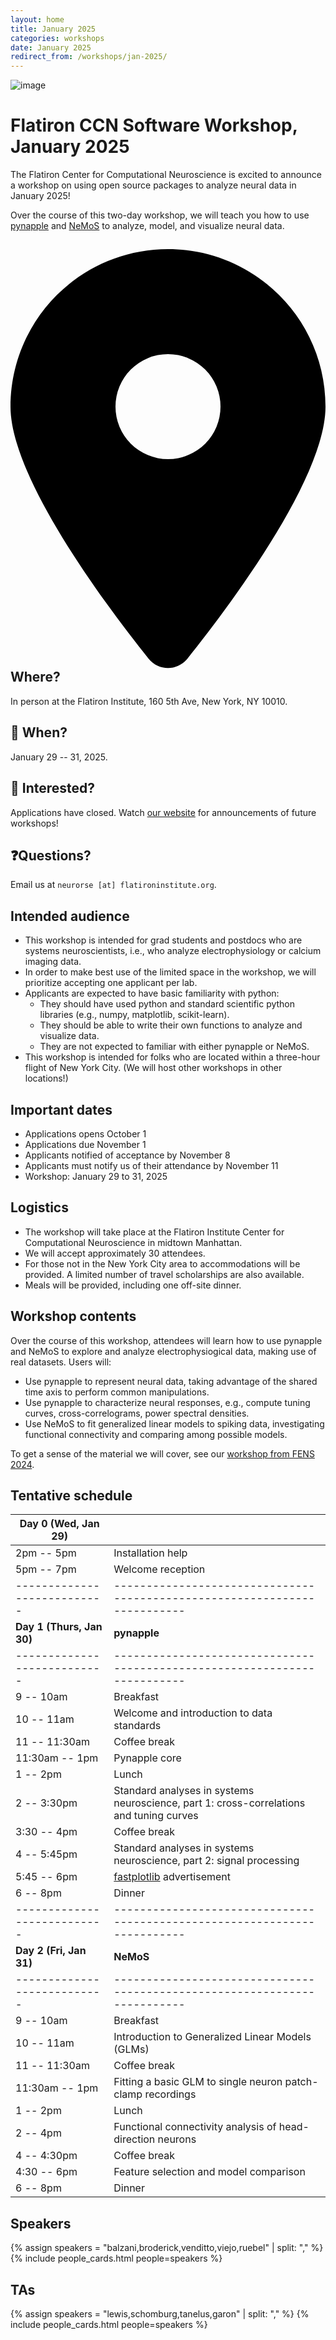 ```yaml
---
layout: home
title: January 2025
categories: workshops
date: January 2025
redirect_from: /workshops/jan-2025/
---
```


![image](/assets/jan2025-banner.svg)

# Flatiron CCN Software Workshop, January 2025

The Flatiron Center for Computational Neuroscience is excited to announce a workshop on using open source packages to analyze neural data in January 2025!

Over the course of this two-day workshop, we will teach you how to use [pynapple](https://pynapple.org/) and [NeMoS](https://nemos.readthedocs.io) to analyze, model, and visualize neural data.

## <svg xmlns="http://www.w3.org/2000/svg" viewBox="0 0 384 512" style="height: var(--base-font-size)"><!--!Font Awesome Free 6.6.0 by @fontawesome - https://fontawesome.com License - https://fontawesome.com/license/free Copyright 2024 Fonticons, Inc.--><path d="M215.7 499.2C267 435 384 279.4 384 192C384 86 298 0 192 0S0 86 0 192c0 87.4 117 243 168.3 307.2c12.3 15.3 35.1 15.3 47.4 0zM192 128a64 64 0 1 1 0 128 64 64 0 1 1 0-128z"/></svg> Where?

In person at the Flatiron Institute, 160 5th Ave, New York, NY 10010.

## 📆 When?

January 29 -- 31, 2025.

## 🤩 Interested?

Applications have closed. Watch [our website](/) for announcements of future workshops!

## ❓Questions?

Email us at `neurorse [at] flatironinstitute.org`.

## Intended audience

- This workshop is intended for grad students and postdocs who are systems neuroscientists, i.e., who analyze electrophysiology or calcium imaging data.
- In order to make best use of the limited space in the workshop, we will prioritize accepting one applicant per lab.
- Applicants are expected to have basic familiarity with python:
  - They should have used python and standard scientific python libraries (e.g., numpy, matplotlib, scikit-learn).
  - They should be able to write their own functions to analyze and visualize data.
  - They are not expected to familiar with either pynapple or NeMoS.
- This workshop is intended for folks who are located within a three-hour flight of New York City. (We will host other workshops in other locations!)

## Important dates

- Applications opens October 1
- Applications due November 1
- Applicants notified of acceptance by November 8
- Applicants must notify us of their attendance by November 11
- Workshop: January 29 to 31, 2025

## Logistics

- The workshop will take place at the Flatiron Institute Center for Computational Neuroscience in midtown Manhattan.
- We will accept approximately 30 attendees.
- For those not in the New York City area to accommodations will be provided. A limited number of travel scholarships are also available.
- Meals will be provided, including one off-site dinner.

## Workshop contents

Over the course of this workshop, attendees will learn how to use pynapple and NeMoS to explore and analyze electrophysiogical data, making use of real datasets. Users will:
- Use pynapple to represent neural data, taking advantage of the shared time axis to perform common manipulations.
- Use pynapple to characterize neural responses, e.g., compute tuning curves, cross-correlograms, power spectral densities.
- Use NeMoS to fit generalized linear models to spiking data, investigating functional connectivity and comparing among possible models.

To get a sense of the material we will cover, see our [workshop from FENS 2024](fens-2024).

## Tentative schedule

| Day 0 (Wed, Jan 29)       |                                                                         |
|---------------------------|-------------------------------------------------------------------------|
| 2pm -- 5pm                | Installation help                                                       |
| 5pm -- 7pm                | Welcome reception                                                       |
|---------------------------|-------------------------------------------------------------------------|
| **Day 1 (Thurs, Jan 30)** | **pynapple**                                                                         |
|---------------------------|-------------------------------------------------------------------------|
| 9 -- 10am                 | Breakfast                                                               |
| 10 -- 11am                | Welcome and introduction to data standards                              |
| 11 -- 11:30am             | Coffee break                                                            |
| 11:30am -- 1pm            | Pynapple core                                                           |
| 1 -- 2pm                  | Lunch                                                                   |
| 2 -- 3:30pm               | Standard analyses in systems neuroscience, part 1: cross-correlations and tuning curves         |
| 3:30 -- 4pm               | Coffee break                                                            |
| 4 -- 5:45pm               | Standard analyses in systems neuroscience, part 2: signal processing         |
| 5:45 -- 6pm               | [fastplotlib](https://github.com/fastplotlib/fastplotlib) advertisement |
| 6 -- 8pm                  | Dinner                                                                  |
|---------------------------|-------------------------------------------------------------------------|
| **Day 2 (Fri, Jan 31)**   | **NeMoS**                                                                         |
|---------------------------|-------------------------------------------------------------------------|
| 9 -- 10am                 | Breakfast                                                               |
| 10 -- 11am                | Introduction to Generalized Linear Models (GLMs)                        |
| 11 -- 11:30am             | Coffee break                                                            |
| 11:30am -- 1pm            | Fitting a basic GLM to single neuron patch-clamp recordings             |
| 1 -- 2pm                  | Lunch                                                                   |
| 2 -- 4pm                  | Functional connectivity analysis of head-direction neurons              |
| 4 -- 4:30pm               | Coffee break                                                            |
| 4:30 -- 6pm               | Feature selection and model comparison                                                                |
| 6 -- 8pm                  | Dinner                                                                  |

## Speakers

{% assign speakers = "balzani,broderick,venditto,viejo,ruebel" | split: "," %}
{% include people_cards.html people=speakers %}

## TAs

{% assign speakers = "lewis,schomburg,tanelus,garon" | split: "," %}
{% include people_cards.html people=speakers %}
